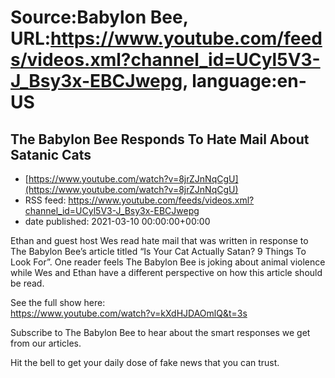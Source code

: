 # Source:Babylon Bee, URL:https://www.youtube.com/feeds/videos.xml?channel_id=UCyl5V3-J_Bsy3x-EBCJwepg, language:en-US

## The Babylon Bee Responds To Hate Mail About Satanic Cats
 - [https://www.youtube.com/watch?v=8jrZJnNqCgU](https://www.youtube.com/watch?v=8jrZJnNqCgU)
 - RSS feed: https://www.youtube.com/feeds/videos.xml?channel_id=UCyl5V3-J_Bsy3x-EBCJwepg
 - date published: 2021-03-10 00:00:00+00:00

Ethan and guest host Wes read hate mail that was written in response to The Babylon Bee’s article titled “Is Your Cat Actually Satan? 9 Things To Look For”. One reader feels The Babylon Bee is joking about animal violence while Wes and Ethan have a different perspective on how this article should be read.

See the full show here:  
https://www.youtube.com/watch?v=kXdHJDAOmlQ&t=3s

Subscribe to The Babylon Bee to hear about the smart responses we get from our articles. 

Hit the bell to get your daily dose of fake news that you can trust.

